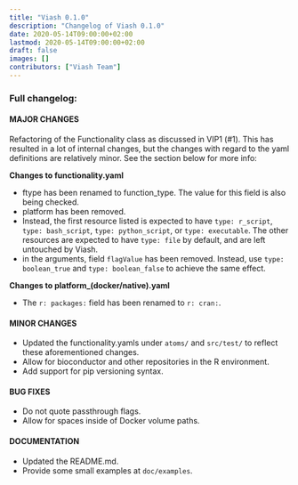 ```yaml
---
title: "Viash 0.1.0"
description: "Changelog of Viash 0.1.0"
date: 2020-05-14T09:00:00+02:00
lastmod: 2020-05-14T09:00:00+02:00
draft: false
images: []
contributors: ["Viash Team"]
---
```


### Full changelog:

#### MAJOR CHANGES

Refactoring of the Functionality class as discussed in VIP1 (#1). This has resulted in a lot of internal changes, but the changes with regard to the yaml definitions are relatively minor. See the section below for more info:

**Changes to functionality.yaml**  
* ftype has been renamed to function_type. The value for this field is also being checked.
* platform has been removed.
* Instead, the first resource listed is expected to have `type: r_script`, `type: bash_script`, `type: python_script`, or `type: executable`. The other resources are expected to have `type: file` by default, and are left untouched by Viash.
* in the arguments, field `flagValue` has been removed. Instead, use `type: boolean_true` and `type: boolean_false` to achieve the same effect.

**Changes to platform_(docker/native).yaml**  
* The `r: packages:` field has been renamed to `r: cran:`.

#### MINOR CHANGES

* Updated the functionality.yamls under `atoms/` and `src/test/` to reflect these aforementioned changes.
* Allow for bioconductor and other repositories in the R environment.
* Add support for pip versioning syntax.

#### BUG FIXES

* Do not quote passthrough flags.
* Allow for spaces inside of Docker volume paths.

#### DOCUMENTATION

* Updated the README.md.
* Provide some small examples at `doc/examples`.